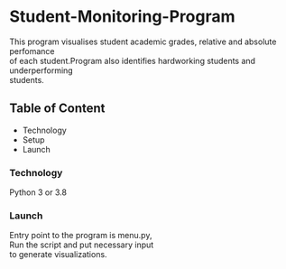 # Student-Monitoring-Program
This program visualises student academic grades, relative and absolute perfomance   
of each student.Program also identifies hardworking students and underperforming  
students.

## Table of Content
* Technology 
* Setup
* Launch


### Technology
Python 3 or 3.8

### Launch
Entry point to the program is menu.py,  
Run the script and put necessary input  
to generate visualizations.


